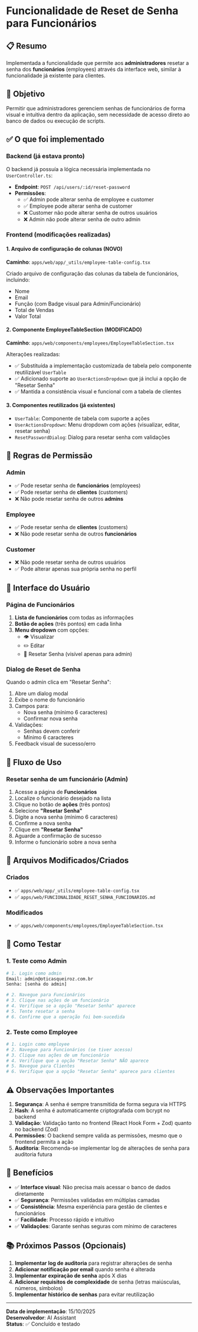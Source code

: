 # Funcionalidade de Reset de Senha para Funcionários

## 📋 Resumo

Implementada a funcionalidade que permite aos **administradores** resetar a senha dos **funcionários** (employees) através da interface web, similar à funcionalidade já existente para clientes.

## 🎯 Objetivo

Permitir que administradores gerenciem senhas de funcionários de forma visual e intuitiva dentro da aplicação, sem necessidade de acesso direto ao banco de dados ou execução de scripts.

## ✅ O que foi implementado

### Backend (já estava pronto)

O backend já possuía a lógica necessária implementada no `UserController.ts`:

- **Endpoint**: `POST /api/users/:id/reset-password`
- **Permissões**:
  - ✅ Admin pode alterar senha de employee e customer
  - ✅ Employee pode alterar senha de customer
  - ❌ Customer não pode alterar senha de outros usuários
  - ❌ Admin não pode alterar senha de outro admin

### Frontend (modificações realizadas)

#### 1. **Arquivo de configuração de colunas** (NOVO)
**Caminho**: `apps/web/app/_utils/employee-table-config.tsx`

Criado arquivo de configuração das colunas da tabela de funcionários, incluindo:
- Nome
- Email
- Função (com Badge visual para Admin/Funcionário)
- Total de Vendas
- Valor Total

#### 2. **Componente EmployeeTableSection** (MODIFICADO)
**Caminho**: `apps/web/components/employees/EmployeeTableSection.tsx`

Alterações realizadas:
- ✅ Substituída a implementação customizada de tabela pelo componente reutilizável `UserTable`
- ✅ Adicionado suporte ao `UserActionsDropdown` que já inclui a opção de "Resetar Senha"
- ✅ Mantida a consistência visual e funcional com a tabela de clientes

#### 3. **Componentes reutilizados** (já existentes)
- `UserTable`: Componente de tabela com suporte a ações
- `UserActionsDropdown`: Menu dropdown com ações (visualizar, editar, resetar senha)
- `ResetPasswordDialog`: Dialog para resetar senha com validações

## 🔐 Regras de Permissão

### Admin
- ✅ Pode resetar senha de **funcionários** (employees)
- ✅ Pode resetar senha de **clientes** (customers)
- ❌ Não pode resetar senha de outros **admins**

### Employee
- ✅ Pode resetar senha de **clientes** (customers)
- ❌ Não pode resetar senha de outros **funcionários**

### Customer
- ❌ Não pode resetar senha de outros usuários
- ✅ Pode alterar apenas sua própria senha no perfil

## 🎨 Interface do Usuário

### Página de Funcionários

1. **Lista de funcionários** com todas as informações
2. **Botão de ações** (três pontos) em cada linha
3. **Menu dropdown** com opções:
   - 👁️ Visualizar
   - ✏️ Editar
   - 🔑 Resetar Senha (visível apenas para admin)

### Dialog de Reset de Senha

Quando o admin clica em "Resetar Senha":
1. Abre um dialog modal
2. Exibe o nome do funcionário
3. Campos para:
   - Nova senha (mínimo 6 caracteres)
   - Confirmar nova senha
4. Validações:
   - Senhas devem conferir
   - Mínimo 6 caracteres
5. Feedback visual de sucesso/erro

## 📝 Fluxo de Uso

### Resetar senha de um funcionário (Admin)

1. Acesse a página de **Funcionários**
2. Localize o funcionário desejado na lista
3. Clique no botão de **ações** (três pontos)
4. Selecione **"Resetar Senha"**
5. Digite a nova senha (mínimo 6 caracteres)
6. Confirme a nova senha
7. Clique em **"Resetar Senha"**
8. Aguarde a confirmação de sucesso
9. Informe o funcionário sobre a nova senha

## 🔧 Arquivos Modificados/Criados

### Criados
- ✅ `apps/web/app/_utils/employee-table-config.tsx`
- ✅ `apps/web/FUNCIONALIDADE_RESET_SENHA_FUNCIONARIOS.md`

### Modificados
- ✅ `apps/web/components/employees/EmployeeTableSection.tsx`

## 🚀 Como Testar

### 1. Teste como Admin

```bash
# 1. Login como admin
Email: admin@oticasqueiroz.com.br
Senha: [senha do admin]

# 2. Navegue para Funcionários
# 3. Clique nas ações de um funcionário
# 4. Verifique se a opção "Resetar Senha" aparece
# 5. Tente resetar a senha
# 6. Confirme que a operação foi bem-sucedida
```

### 2. Teste como Employee

```bash
# 1. Login como employee
# 2. Navegue para Funcionários (se tiver acesso)
# 3. Clique nas ações de um funcionário
# 4. Verifique que a opção "Resetar Senha" NÃO aparece
# 5. Navegue para Clientes
# 6. Verifique que a opção "Resetar Senha" aparece para clientes
```

## ⚠️ Observações Importantes

1. **Segurança**: A senha é sempre transmitida de forma segura via HTTPS
2. **Hash**: A senha é automaticamente criptografada com bcrypt no backend
3. **Validação**: Validação tanto no frontend (React Hook Form + Zod) quanto no backend (Zod)
4. **Permissões**: O backend sempre valida as permissões, mesmo que o frontend permita a ação
5. **Auditoria**: Recomenda-se implementar log de alterações de senha para auditoria futura

## 🎯 Benefícios

- ✅ **Interface visual**: Não precisa mais acessar o banco de dados diretamente
- ✅ **Segurança**: Permissões validadas em múltiplas camadas
- ✅ **Consistência**: Mesma experiência para gestão de clientes e funcionários
- ✅ **Facilidade**: Processo rápido e intuitivo
- ✅ **Validações**: Garante senhas seguras com mínimo de caracteres

## 📚 Próximos Passos (Opcionais)

1. **Implementar log de auditoria** para registrar alterações de senha
2. **Adicionar notificação por email** quando senha é alterada
3. **Implementar expiração de senha** após X dias
4. **Adicionar requisitos de complexidade** de senha (letras maiúsculas, números, símbolos)
5. **Implementar histórico de senhas** para evitar reutilização

---

**Data de implementação**: 15/10/2025  
**Desenvolvedor**: AI Assistant  
**Status**: ✅ Concluído e testado

